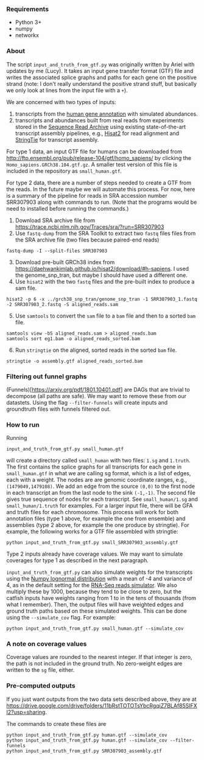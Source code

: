 ### Requirements
* Python 3+
* numpy
* networkx

### About

The script `input_and_truth_from_gtf.py` was originally written by Ariel with
updates by me (Lucy).
It takes an input gene transfer format (GTF) file and writes the associated
splice graphs and paths for each gene on the positive strand (note: I don't really
understand the positive strand stuff, but basically we only look at lines from
the input file with a `+`).

We are concerned with two types of inputs:
1. transcripts from the [human gene annotation](http://www.ensembl.org/Homo_sapiens/Info/Annotation)
with simulated abundances.
2. transcripts and abundances built from real reads from experiments stored in the [Sequence
	Read Archive](https://www.ncbi.nlm.nih.gov/sra) using existing
	state-of-the-art transcript assembly pipelines, e.g., [Hisat2](http://daehwankimlab.github.io/hisat2/) for read
	alignment and [StringTie](https://ccb.jhu.edu/software/stringtie/) for transcript assembly.

For type 1 data,
an input GTF file for humans can be downloaded from http://ftp.ensembl.org/pub/release-104/gtf/homo_sapiens/
by clicking the `Homo_sapiens.GRCh38.104.gtf.gz`. A smaller test version of this file
is included in the repository as `small_human.gtf`.

For type 2 data, there are a number of steps needed to create a GTF from the
reads. In the future maybe we will automate this process. For now, here is a
summary of the pipeline for reads in SRA accession number SRR307903 along with
commands to run. (Note that the programs would be need to installed before
running the commands.)

1. Download SRA archive file from https://trace.ncbi.nlm.nih.gov/Traces/sra/?run=SRR307903
2. Use `fastq-dump` from the SRA Toolkit to extract two `fastq` files files from the SRA archive file (two files because paired-end reads)
```
fastq-dump -I --split-files SRR307903
```
3. Download pre-built GRCh38 index from https://daehwankimlab.github.io/hisat2/download/#h-sapiens. I used the genome_snp_tran, but maybe I should have used a different one.
4. Use `hisat2` with the two `fastq` files and the pre-built index to produce a sam file.
```
hisat2 -p 6 -x ../grch38_snp_tran/genome_snp_tran -1 SRR307903_1.fastq -2 SRR307903_2.fastq -S aligned_reads.sam
```
5. Use `samtools` to convert the `sam` file to a `bam` file and then to a sorted `bam` file.
```
samtools view -bS aligned_reads.sam > aligned_reads.bam
samtools sort eg1.bam -o aligned_reads_sorted.bam
```
6. Run `stringtie` on the aligned, sorted reads in the sorted `bam` file.
```
stringtie -o assembly.gtf aligned_reads_sorted.bam
```

### Filtering out funnel graphs

(Funnels)[https://arxiv.org/pdf/1801.10401.pdf] are DAGs that are trivial to
decompose (all paths are safe). We may want to remove these from our datastets.
Using the flag `--filter-funnels` will create inputs and groundtruth files with
funnels filtered out.

### How to run

Running

```
input_and_truth_from_gtf.py small_human.gtf
```

will create a directory called `small_human` with two files: `1.sg` and
`1.truth`. The first contains the splice graphs for all transcripts for each
gene in `small_human.gtf` in what we are calling sg format, which is a list of edges, each with a
weight. The nodes are are genomic coordinate ranges, e.g.,
`(1479049,1479108)`. We add an edge from the source `(0,0)` to the first node
in each transcript an from the last node to the sink `(-1,-1)`.
The second file gives true sequence of nodes for each
transcript. See `small_human/1.sg` and `small_human/1.truth` for examples.
For a larger input file, there will be GFA and truth files for each
chromosome. This process will work for both annotation files (type 1 above, for
example the one from
ensemble) and assemblies (type 2 above, for example the one produce by
stringtie).
For example, the following works for a GTF file assembled with
stringtie:

```
python input_and_truth_from_gtf.py small_SRR307903_assembly.gtf
```

Type 2 inputs already have coverage values. We may want to simulate
coverages for type 1 as described in the next paragraph.

`input_and_truth_from_gtf.py` can  also simulate
weights for the transcripts using the [Numpy lognormal
distribution](https://numpy.org/doc/stable/reference/random/generated/numpy.random.lognormal.html) with a mean of -4 and variance of 4, as in the
default setting for the
[RNA-Seq reads
simulator](http://alumni.cs.ucr.edu/~liw/rnaseqreadsimulator.html).
We also multiply these by 1000, because they tend to be close to zero, but the
catfish inputs have weights ranging from 1 to in the tens of thousands (from
what I remember).
Then, the output files will
have weighted edges and ground truth paths based on these simulated weights.
This can be done using the `--simulate_cov` flag. For example:
```
python input_and_truth_from_gtf.py small_human.gtf --simulate_cov
```

### A note on coverage values

Coverage values are rounded to the nearest integer. If that integer is zero, the
path is not included in the ground truth. No zero-weight edges are written to
the `sg` file, either.

### Pre-computed outputs

If you just want outputs from the two data sets described above, they are at
https://drive.google.com/drive/folders/11bRstTOTOTsYbcRgqiZ7BLAf85SlFXI2?usp=sharing.

The commands to create these files are
```
python input_and_truth_from_gtf.py human.gtf --simulate_cov
python input_and_truth_from_gtf.py human.gtf --simulate_cov --filter-funnels
python input_and_truth_from_gtf.py SRR307903_assembly.gtf
```

